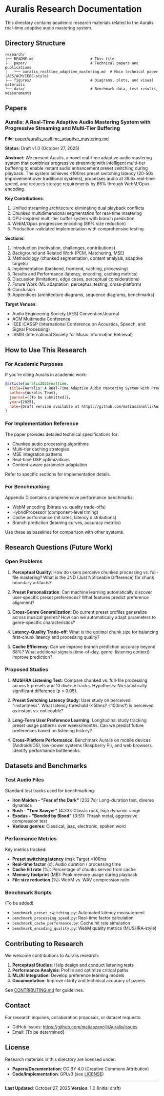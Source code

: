 # Auralis Research Documentation

This directory contains academic research materials related to the Auralis real-time adaptive audio mastering system.

## Directory Structure

```
research/
├── README.md                          # This file
├── paper/                             # Technical papers and publications
│   └── auralis_realtime_adaptive_mastering.md  # Main technical paper (AES/ACM/IEEE-style)
├── figures/                           # Diagrams, plots, and visual materials
└── data/                              # Benchmark data, test results, measurements
```

## Papers

### Auralis: A Real-Time Adaptive Audio Mastering System with Progressive Streaming and Multi-Tier Buffering

**File**: [paper/auralis_realtime_adaptive_mastering.md](paper/auralis_realtime_adaptive_mastering.md)

**Status**: Draft v1.0 (October 27, 2025)

**Abstract**: We present Auralis, a novel real-time adaptive audio mastering system that combines progressive streaming with intelligent multi-tier buffering to enable instant audio enhancement preset switching during playback. The system achieves <100ms preset switching latency (20-50x improvement over traditional systems), processes audio at 36.6x real-time speed, and reduces storage requirements by 86% through WebM/Opus encoding.

**Key Contributions**:
1. Unified streaming architecture eliminating dual playback conflicts
2. Chunked multidimensional segmentation for real-time mastering
3. CPU-inspired multi-tier buffer system with branch prediction
4. WebM/Opus progressive encoding (86% size reduction)
5. Production-validated implementation with comprehensive testing

**Sections**:
1. Introduction (motivation, challenges, contributions)
2. Background and Related Work (PCM, Matchering, MSE)
3. Methodology (chunked segmentation, content analysis, adaptive targets)
4. Implementation (backend, frontend, caching, processing)
5. Results and Performance (latency, encoding, caching metrics)
6. Discussion (limitations, edge cases, perceptual considerations)
7. Future Work (ML adaptation, perceptual testing, cross-platform)
8. Conclusion
9. Appendices (architecture diagrams, sequence diagrams, benchmarks)

**Target Venues**:
- Audio Engineering Society (AES) Convention/Journal
- ACM Multimedia Conference
- IEEE ICASSP (International Conference on Acoustics, Speech, and Signal Processing)
- ISMIR (International Society for Music Information Retrieval)

## How to Use This Research

### For Academic Purposes

If you're citing Auralis in academic work:

```bibtex
@article{auralis2025realtime,
  title={Auralis: A Real-Time Adaptive Audio Mastering System with Progressive Streaming and Multi-Tier Buffering},
  author={Auralis Team},
  journal={[To be submitted]},
  year={2025},
  note={Draft version available at https://github.com/matiaszanolli/Auralis}
}
```

### For Implementation Reference

The paper provides detailed technical specifications for:
- Chunked audio processing algorithms
- Multi-tier caching strategies
- MSE integration patterns
- Real-time DSP optimizations
- Content-aware parameter adaptation

Refer to specific sections for implementation details.

### For Benchmarking

Appendix D contains comprehensive performance benchmarks:
- WebM encoding (bitrate vs. quality trade-offs)
- HybridProcessor (component-level timing)
- Cache performance (hit rates, latency distributions)
- Branch prediction (learning curves, accuracy metrics)

Use these as baselines for comparison with other systems.

## Research Questions (Future Work)

### Open Problems

1. **Perceptual Quality**: How do users perceive chunked processing vs. full-file mastering? What is the JND (Just Noticeable Difference) for chunk boundary artifacts?

2. **Preset Personalization**: Can machine learning automatically discover user-specific preset preferences? What features predict preference alignment?

3. **Cross-Genre Generalization**: Do current preset profiles generalize across musical genres? How can we automatically adapt parameters to genre-specific characteristics?

4. **Latency-Quality Trade-off**: What is the optimal chunk size for balancing first-chunk latency and processing quality?

5. **Cache Efficiency**: Can we improve branch prediction accuracy beyond 68%? What additional signals (time-of-day, genre, listening context) improve prediction?

### Proposed Studies

1. **MUSHRA Listening Test**: Compare chunked vs. full-file processing across 5 presets and 10 diverse tracks. Hypothesis: No statistically significant difference (p > 0.05).

2. **Preset Switching Latency Study**: User study on perceived "instantness". What latency threshold (<50ms? <100ms?) is perceived as instant vs. noticeable?

3. **Long-Term User Preference Learning**: Longitudinal study tracking preset usage patterns over weeks/months. Can we predict future preferences based on listening history?

4. **Cross-Platform Performance**: Benchmark Auralis on mobile devices (Android/iOS), low-power systems (Raspberry Pi), and web browsers. Identify performance bottlenecks.

## Datasets and Benchmarks

### Test Audio Files

Standard test tracks used for benchmarking:
- **Iron Maiden - "Fear of the Dark"** (232.7s): Long-duration test, diverse dynamics
- **Rush - "Tom Sawyer"** (4:33): Classic rock, high dynamic range
- **Exodus - "Bonded by Blood"** (3:51): Thrash metal, aggressive compression test
- **Various genres**: Classical, jazz, electronic, spoken word

### Performance Metrics

Key metrics tracked:
- **Preset switching latency** (ms): Target <100ms
- **Real-time factor** (x): Audio duration / processing time
- **Cache hit rate** (%): Percentage of chunks served from cache
- **Memory footprint** (MB): Peak memory usage during playback
- **File size reduction** (%): WebM vs. WAV compression ratio

### Benchmark Scripts

(To be added)
- `benchmark_preset_switching.py`: Automated latency measurement
- `benchmark_processing_speed.py`: Real-time factor calculation
- `benchmark_cache_performance.py`: Cache hit rate simulation
- `benchmark_encoding_quality.py`: WebM quality metrics (MUSHRA-style)

## Contributing to Research

We welcome contributions to Auralis research:

1. **Perceptual Studies**: Help design and conduct listening tests
2. **Performance Analysis**: Profile and optimize critical paths
3. **ML/AI Integration**: Develop preference learning models
4. **Documentation**: Improve clarity and technical accuracy of papers

See [CONTRIBUTING.md](../CONTRIBUTING.md) for guidelines.

## Contact

For research inquiries, collaboration proposals, or dataset requests:
- GitHub Issues: https://github.com/matiaszanolli/Auralis/issues
- Email: [To be determined]

## License

Research materials in this directory are licensed under:
- **Papers/Documentation**: CC BY 4.0 (Creative Commons Attribution)
- **Code/Implementation**: GPLv3 (see [LICENSE](../LICENSE))

---

**Last Updated**: October 27, 2025
**Version**: 1.0 (Initial draft)
